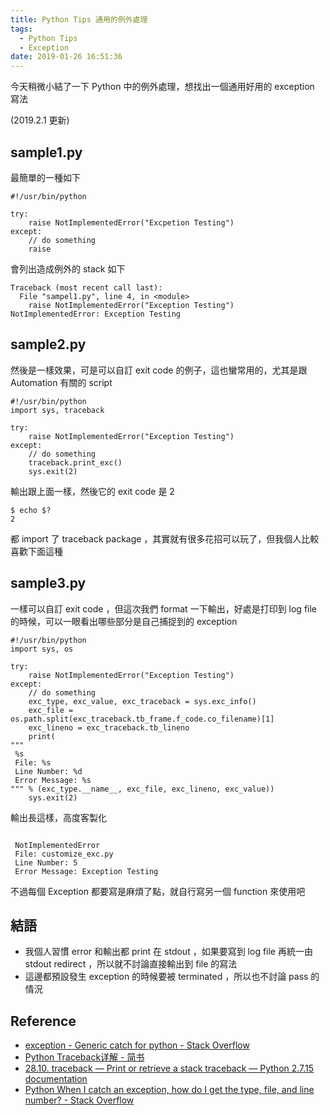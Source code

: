 ```yaml
---
title: Python Tips 通用的例外處理
tags:
  - Python Tips
  - Exception
date: 2019-01-26 16:51:36
---
```



今天稍微小結了一下 Python 中的例外處理，想找出一個通用好用的 exception 寫法

(2019.2.1 更新)

## sample1.py

最簡單的一種如下
```=python
#!/usr/bin/python

try:
    raise NotImplementedError("Excpetion Testing")
except:
	// do something
    raise
```

會列出造成例外的 stack 如下
```
Traceback (most recent call last):
  File "sampel1.py", line 4, in <module>
    raise NotImplementedError("Exception Testing")
NotImplementedError: Exception Testing
```

## sample2.py

然後是一樣效果，可是可以自訂 exit code 的例子，這也蠻常用的，尤其是跟 Automation 有關的 script
```=python
#!/usr/bin/python
import sys, traceback

try:
    raise NotImplementedError("Exception Testing")
except:
	// do something
    traceback.print_exc()
    sys.exit(2)
```

輸出跟上面一樣，然後它的 exit code 是 2
```
$ echo $?
2
```

都 import 了 traceback package ，其實就有很多花招可以玩了，但我個人比較喜歡下面這種

## sample3.py

一樣可以自訂 exit code ，但這次我們 format 一下輸出，好處是打印到 log file 的時候，可以一眼看出哪些部分是自己捕捉到的 exception

```=python
#!/usr/bin/python
import sys, os

try:
    raise NotImplementedError("Exception Testing")
except:
	// do something
    exc_type, exc_value, exc_traceback = sys.exc_info()
    exc_file = os.path.split(exc_traceback.tb_frame.f_code.co_filename)[1]
    exc_lineno = exc_traceback.tb_lineno
    print(
"""
 %s
 File: %s 
 Line Number: %d
 Error Message: %s
""" % (exc_type.__name__, exc_file, exc_lineno, exc_value)) 
    sys.exit(2)
```

輸出長這樣，高度客製化
```

 NotImplementedError
 File: customize_exc.py 
 Line Number: 5
 Error Message: Exception Testing

```
不過每個 Exception 都要寫是麻煩了點，就自行寫另一個 function 來使用吧

## 結語
- 我個人習慣 error 和輸出都 print 在 stdout ，如果要寫到 log file 再統一由 stdout redirect ，所以就不討論直接輸出到 file 的寫法
- 這邊都預設發生 exception 的時候要被 terminated ，所以也不討論 pass 的情況

## Reference
- [exception - Generic catch for python - Stack Overflow](https://stackoverflow.com/questions/442343/generic-catch-for-python)
- [Python Traceback详解 - 简书](https://www.jianshu.com/p/a8cb5375171a)
- [28.10. traceback — Print or retrieve a stack traceback — Python 2.7.15 documentation](https://docs.python.org/2/library/traceback.html#traceback-examples)
- [Python When I catch an exception, how do I get the type, file, and line number? - Stack Overflow](https://stackoverflow.com/questions/1278705/python-when-i-catch-an-exception-how-do-i-get-the-type-file-and-line-number)
